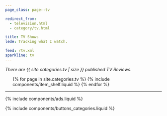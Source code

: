 ```yaml
---
page_class: page--tv

redirect_from:
  - television.html
  - category/tv.html

title: TV Shows
lede: Tracking what I watch.

feed: /tv.xml
sparkline: tv
---
```


*There are {{ site.categories.tv | size }} published TV Reviews.*

<div class="h-feed" id="tv">
    <ol class="shelf" role="list">
        {% for page in site.categories.tv %}
            {% include components/item_shelf.liquid %}
        {% endfor %}
    </ol>
</div>

--------

{% include components/ads.liquid %}

{% include components/buttons_categories.liquid %}
